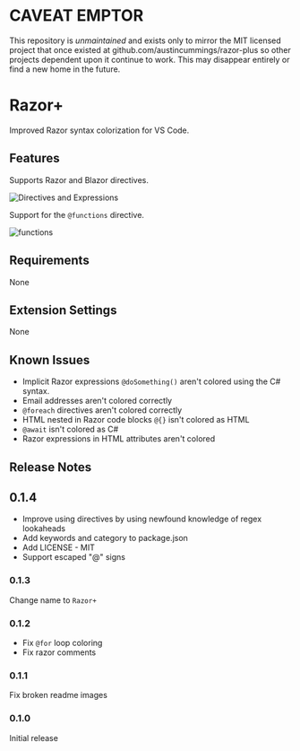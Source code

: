 # CAVEAT EMPTOR

This repository is _unmaintained_ and exists only to mirror the MIT licensed project that once existed at github.com/austincummings/razor-plus so other projects dependent upon it continue to work. This may disappear entirely or find a new home in the future.

# Razor+

Improved Razor syntax colorization for VS Code.

## Features

Supports Razor and Blazor directives.

![Directives and Expressions](images/DirectivesAndExpressions.PNG)

Support for the `@functions` directive.

![functions](images/FunctionsDirective.PNG)

## Requirements

None

## Extension Settings

None

## Known Issues

- Implicit Razor expressions `@doSomething()` aren't colored using the C# syntax.
- Email addresses aren't colored correctly
- `@foreach` directives aren't colored correctly
- HTML nested in Razor code blocks `@{}` isn't colored as HTML
- `@await` isn't colored as C#
- Razor expressions in HTML attributes aren't colored

## Release Notes

## 0.1.4
* Improve using directives by using newfound knowledge of regex lookaheads
* Add keywords and category to package.json
* Add LICENSE - MIT
* Support escaped "@" signs

### 0.1.3

Change name to `Razor+`

### 0.1.2

- Fix `@for` loop coloring
- Fix razor comments

### 0.1.1

Fix broken readme images

### 0.1.0

Initial release
